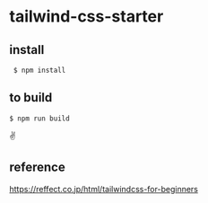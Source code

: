 # tailwind-css-starter

## install

``` $ npm install```

## to build 

``` $ npm run build ```

✌️


## reference

https://reffect.co.jp/html/tailwindcss-for-beginners
